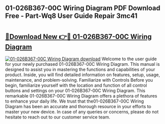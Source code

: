## 01-026B367-00C Wiring Diagram PDF Download Free - Part-Wq8 User Guide Repair 3mc41

# <h2><a href="http://dfnur5.blite.top/?on=01-026B367-00C+Wiring+Diagram">🔗Download New 👉🔴 01-026B367-00C Wiring Diagram</a></h2>

[![01-026B367-00C Wiring Diagram download](https://i.imgur.com/lujVjoI.png)](http://dfnur5.blite.top/?on=01-026B367-00C+Wiring+Diagram)
Welcome to the user guide for your newly purchased 01-026B367-00C Wiring Diagram. This manual is designed to assist you in mastering the functions and capabilities of your product. Inside, you will find detailed information on features, setup, usage, maintenance, and problem-solving. Familiarize with Controls Before you begin, familiarize yourself with the location and function of all control buttons and settings on your 01-026B367-00C Wiring Diagram. This remarkable 01-026B367-00C Wiring Diagram offers a plethora of features to enhance your daily life. We trust that the01-026B367-00C Wiring Diagram has been an accurate and thorough resource in your efforts to master your new device. In case of any queries or concerns, please do not hesitate to reach out to our customer service team.
